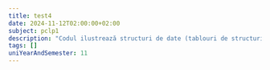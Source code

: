 ```yaml
---
title: test4
date: 2024-11-12T02:00:00+02:00
subject: pclp1
description: "Codul ilustrează structuri de date (tablouri de structuri), variabile globale, funcții modulare și un meniu interactiv. Demonstrează operații de intrare/ieșire (`scanf`/`printf`) și controlul fluxului programului prin bucle și `switch`."
tags: []
uniYearAndSemester: 11
---
```


